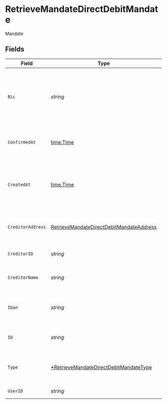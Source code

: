 # RetrieveMandateDirectDebitMandate

Mandate


## Fields

| Field                                                                                                                                                                                       | Type                                                                                                                                                                                        | Required                                                                                                                                                                                    | Description                                                                                                                                                                                 |
| ------------------------------------------------------------------------------------------------------------------------------------------------------------------------------------------- | ------------------------------------------------------------------------------------------------------------------------------------------------------------------------------------------- | ------------------------------------------------------------------------------------------------------------------------------------------------------------------------------------------- | ------------------------------------------------------------------------------------------------------------------------------------------------------------------------------------------- |
| `Bic`                                                                                                                                                                                       | *string*                                                                                                                                                                                    | :heavy_check_mark:                                                                                                                                                                          | Business Identifier Code (also known as SWIFT-BIC, BIC, SWIFT ID or SWIFT code) [ISO 9362](https://en.wikipedia.org/wiki/ISO_9362).                                                         |
| `ConfirmedAt`                                                                                                                                                                               | [time.Time](https://pkg.go.dev/time#Time)                                                                                                                                                   | :heavy_check_mark:                                                                                                                                                                          | Timestamp of when user validated the mandate                                                                                                                                                |
| `CreatedAt`                                                                                                                                                                                 | [time.Time](https://pkg.go.dev/time#Time)                                                                                                                                                   | :heavy_check_mark:                                                                                                                                                                          | Date and time when the resource was created. [RFC 3339-5](https://datatracker.ietf.org/doc/html/rfc3339#section-5.6), [ISO8601 UTC](https://www.iso.org/iso-8601-date-and-time-format.html) |
| `CreditorAddress`                                                                                                                                                                           | [RetrieveMandateDirectDebitMandateAddress](../../models/operations/retrievemandatedirectdebitmandateaddress.md)                                                                             | :heavy_check_mark:                                                                                                                                                                          | Address. Must not be a P.O. box or c/o address.                                                                                                                                             |
| `CreditorID`                                                                                                                                                                                | *string*                                                                                                                                                                                    | :heavy_check_mark:                                                                                                                                                                          | Banking identifier of the creditor.                                                                                                                                                         |
| `CreditorName`                                                                                                                                                                              | *string*                                                                                                                                                                                    | :heavy_check_mark:                                                                                                                                                                          | Name of the creditor on the mandate.                                                                                                                                                        |
| `Iban`                                                                                                                                                                                      | *string*                                                                                                                                                                                    | :heavy_check_mark:                                                                                                                                                                          | International Bank Account Number [IBAN](https://en.wikipedia.org/wiki/International_Bank_Account_Number).                                                                                  |
| `ID`                                                                                                                                                                                        | *string*                                                                                                                                                                                    | :heavy_check_mark:                                                                                                                                                                          | Direct Debit Mandate unique identifier.                                                                                                                                                     |
| `Type`                                                                                                                                                                                      | [*RetrieveMandateDirectDebitMandateType](../../models/operations/retrievemandatedirectdebitmandatetype.md)                                                                                  | :heavy_minus_sign:                                                                                                                                                                          | Type of mandate.<br/>* RECURRENT -                                                                                                                                                          |
| `UserID`                                                                                                                                                                                    | *string*                                                                                                                                                                                    | :heavy_check_mark:                                                                                                                                                                          | User unique identifier.                                                                                                                                                                     |